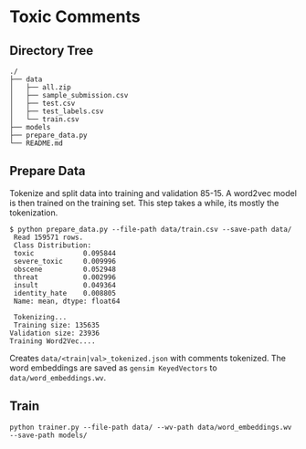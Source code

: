 # Toxic Comments

## Directory Tree
```
./
├── data
│   ├── all.zip
│   ├── sample_submission.csv
│   ├── test.csv
│   ├── test_labels.csv
│   └── train.csv
├── models
├── prepare_data.py
└── README.md
```

## Prepare Data
Tokenize and split data into training and validation 85-15. 
A word2vec model is then trained on the training set.
This step takes a while, its mostly the tokenization.
```
$ python prepare_data.py --file-path data/train.csv --save-path data/
 Read 159571 rows.
 Class Distribution:
 toxic            0.095844
 severe_toxic     0.009996
 obscene          0.052948
 threat           0.002996
 insult           0.049364
 identity_hate    0.008805
 Name: mean, dtype: float64

 Tokenizing...
 Training size: 135635
Validation size: 23936
Training Word2Vec....
```
Creates `data/<train|val>_tokenized.json` with comments tokenized. The word embeddings are saved as `gensim KeyedVectors` to `data/word_embeddings.wv`.

## Train
```
python trainer.py --file-path data/ --wv-path data/word_embeddings.wv --save-path models/
```
